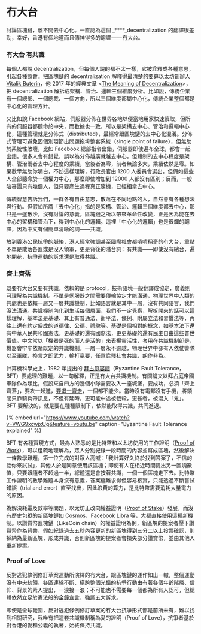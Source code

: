 # 冇大台

討論區塊鏈，離不開去中心化。一直認為這個 _****_decentralization 的翻譯很差勁，幸好，香港有個地道而且傳神得多的翻譯 —— 冇大台。

### 冇大台 有共識

每個人都說 decentralization，但每個人說的都不太一樣，它被詮釋成各種意思，引起各種誤會。把區塊鏈的 decentralization 解釋得最清楚的要算以太坊創辦人 [Vitalik Buterin](https://en.wikipedia.org/wiki/Vitalik_Buterin)，他 2017 年的經典文章 &lt;[The Meaning of Decentralization](https://medium.com/@VitalikButerin/the-meaning-of-decentralization-a0c92b76a274)&gt;，把 decentralization 解拆成架構、管治、邏輯三個維度分析。比如說，傳統企業有一個總部、一個總裁、一個方向，所以三個維度都屬中心化，傳統企業整個都是中心化的管理方針。

又比如說 Facebook 網站，伺服器分佈在世界各地以便當地用家快速讀取，但所有的伺服器都聽命於中央，而數據也一致，所以是架構去中心、管治和邏輯中心化，這種管理就是分佈式（distributed），最經常跟區塊鏈的去中心化混淆。分佈式管理可避免因個別環節出問題拖垮整套系統（single point of failure），但無助於系統性敗壞，比如 Facebook 總部指令出錯，伺服器即使遍布全球，都會一起出錯。很多人會有錯覺，誤以為分佈越廣就越去中心，但體制的去中心程度是架構、管治兩者去中心程度的乘績，當後者為零，前者無論多大，乘績依然是零。如果數學無助你明白，不妨這樣理解，行政長官由 1200 人委員會選出，但假如這些人全部聽命於一個權力中心，那麼即使增加到 12000 人都沒有區別；反而，一般陪審團只有幾個人，但只要產生過程真正隨機，已經相當去中心。

傳統智慧告訴我們，一群各有自由意志，散落在不同地點的人，自然會有各種想法與行動。但假如所謂「去中心化」指的是架構、管治、邏輯三個維度都去中心，那只是一盤散沙，沒有討論的意義。區塊鏈之所以帶來革命性改變，正是因為能在去中心的架構和管治下，得到中心化的邏輯。這裡「中心化的邏輯」也是很爛的翻譯，因為中文有個簡單清晰的詞——共識。

放到香港公民抗爭的脈絡，港人經常強調甚至國際社會都嘖嘖稱奇的冇大台，重點不單是散落各區或是沒人領軍，更是背後的潛台詞：有共識——即使沒有總台，遍地開花，抗爭運動的訴求還是取得共識。

### 齊上齊落

既要冇大台又要有共識，依賴的是 protocol，技術語境一般翻譯成協定，廣義則可理解為共識機制。不單是伺服器之間需要傳輸協定才能溝通，物理世界中人類的共處也是依賴一層又一層共識機制，比如語言就是其中一層，沒有共同語言，我們沒法溝通。共識機制內化到生活每個層面，我們不一定覺察，解拆開來的話可以這樣理解，基本法是基礎、其上有普通法、衡平法、條例、附屬立法和習慣法等，再往上還有約定俗成的道德律、公德、禮貌等。基礎是個相對的概念，如基本法下還有中華人民共和國憲法，更基礎的還有國際法，更更基礎的還有民主自由這些普世價值。中文常以「機器是死的而人是活的」來表揚靈活性，套用在共識機制卻是，機器會牢牢依循既定的共識機制，一層一層永不逾越，物理世界中卻有人依仗警隊以至軍隊，換言之即武力，輸打贏要，任意詮釋社會共識，胡作非為。

計算機科學史上，1982 年提出的 [拜占庭容錯](https://youtu.be/VWG9xcwjxUg)（Byzantine Fault Tolerance，BFT）要處理的難題，以一句解釋，正是冇大台共識機制。有關論文以拜占庭帝國軍隊作為類比，假設來自四方的幾個小隊需要攻入一座城堡，要成功，必須「齊上齊落」，要攻一起進，[要退一齊走](https://thestandnews.com/politics/%E4%BD%94%E9%A0%98%E7%AB%8B%E6%B3%95%E6%9C%83-%E5%A0%85%E6%8C%81-%E4%B8%80%E9%BD%8A%E8%B5%B0-%E6%95%B8%E5%8D%81%E7%A4%BA%E5%A8%81%E8%80%85%E5%86%92%E6%B8%85%E5%A0%B4%E6%AD%BB%E7%B7%9A-%E9%87%8D%E8%BF%94%E6%9C%83%E8%AD%B0%E5%BB%B3%E5%8B%B8%E9%9B%A2%E7%95%99%E5%AE%88%E8%80%85/)，一個都不能少。當時沒有電郵沒有手機，將領間只靠騎兵帶訊息，不但有延時，更可能中途被截殺，更甚者，被混入「鬼」。BFT 要解決的，就是要在種種限制下，依然能取得共識，共同進退。

{% embed url="https://www.youtube.com/watch?v=VWG9xcwjxUg&feature=youtu.be" caption="Byzantine Fault Tolerance explained" %}

BFT 有各種實現方式，最為人熟悉的是比特幣和以太坊使用的工作證明（[Proof of Work](https://en.wikipedia.org/wiki/Proof_of_work)），可以粗疏地理解為，眾人分別紀錄一段時間的內容並寫成區塊，然後解決一條數學難題，第一位完成的對眾人高喊：「我計算好久終於找到答案了，不信的話你來試試」，其他人於是同意使用該區塊；即使有人在相近時間提出另一區塊數值，只要跟隨者不超過一半，總體還是會按著共識，一個一個區塊走下去。比特幣工作證明的數學難題本身沒有意義，答案極難求得但容易核實，只能透過不斷嘗試錯誤（trial and error）直至找出，因此浪費的算力，是比特幣需要消耗大量電力的原因。

為解決耗電及效率等問題，以太坊正改向權益證明（[Proof of Stake](https://en.wikipedia.org/wiki/Proof_of_stake)）發展，而沒有歷史包袱的新區塊鏈如 Cosmos、Facebook Libra 等，大都直接使用這種新機制。以讚賞幣區塊鏈（LikeCoin chain）的權益證明為例，新區塊的提案者壓下讚賞幣作為背書，假如紀錄過去五秒內容更新的新區塊得到三分二以上投票確認，則採納為最新區塊，形成共識，否則新區塊的提案者會損失部分讚賞幣，並由其他人重新提案。

### Proof of Love

反對逃犯條例修訂草案運動所演繹的冇大台，跟區塊鏈的運作如出一轍，整個運動沒有中央統領，各區連綿不斷、橫跨整個光譜的抗爭行動由有著各個年齡階層、信仰、背景的素人提出，一浪接一浪；不可能也不需要每一個都為所有人認可，但總體依然立足於憲法般的[金鐘宣言](https://www.inmediahk.net/node/1065302)，強調五大訴求。

即使是全球範圍，反對逃犯條例修訂草案的冇大台抗爭形式都是前所未有，難以找到相關研究，我唯有把這套共識機制稱為愛的證明（Proof of Love），抗爭者基於對香港的愛和公義的執著，始終保持共識。

#### 

